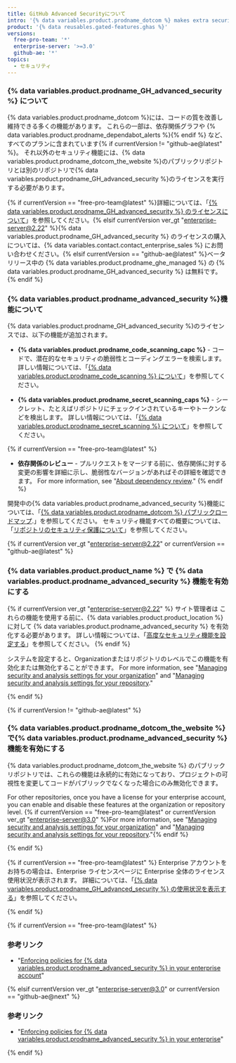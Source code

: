 ```yaml
---
title: GitHub Advanced Securityについて
intro: '{% data variables.product.prodname_dotcom %} makes extra security features available to customers under an {% data variables.product.prodname_advanced_security %} license.{% if currentVersion == "free-pro-team@latest" %} These features are also enabled for public repositories on {% data variables.product.prodname_dotcom_the_website %}.{% endif %}'
product: '{% data reusables.gated-features.ghas %}'
versions:
  free-pro-team: '*'
  enterprise-server: '>=3.0'
  github-ae: '*'
topics:
  - セキュリティ
---
```


### {% data variables.product.prodname_GH_advanced_security %} について

{% data variables.product.prodname_dotcom %}には、コードの質を改善し維持できる多くの機能があります。 これらの一部は、依存関係グラフや {% data variables.product.prodname_dependabot_alerts %}{% endif %} など、すべてのプランに含まれています{% if currentVersion != "github-ae@latest" %}。 それ以外のセキュリティ機能には、{% data variables.product.prodname_dotcom_the_website %}のパブリックリポジトリとは別のリポジトリで{% data variables.product.prodname_GH_advanced_security %}のライセンスを実行する必要があります。

{% if currentVersion == "free-pro-team@latest" %}詳細については、「[{% data variables.product.prodname_GH_advanced_security %} のライセンスについて](/github/setting-up-and-managing-billing-and-payments-on-github/about-licensing-for-github-advanced-security)」を参照してください。{% elsif currentVersion ver_gt "enterprise-server@2.22" %}{% data variables.product.prodname_GH_advanced_security %} のライセンスの購入については、{% data variables.contact.contact_enterprise_sales %} にお問い合わせください。{% elsif currentVersion == "github-ae@latest" %}ベータリリース中の {% data variables.product.prodname_ghe_managed %} の {% data variables.product.prodname_GH_advanced_security %} は無料です。{% endif %}

### {% data variables.product.prodname_advanced_security %}機能について

{% data variables.product.prodname_GH_advanced_security %}のライセンスでは、以下の機能が追加されます。

- **{% data variables.product.prodname_code_scanning_capc %}** - コードで、潜在的なセキュリティの脆弱性とコーディングエラーを検索します。 詳しい情報については、「[{% data variables.product.prodname_code_scanning %} について](/github/finding-security-vulnerabilities-and-errors-in-your-code/about-code-scanning)」を参照してください。

- **{% data variables.product.prodname_secret_scanning_caps %}** - シークレット、たとえばリポジトリにチェックインされているキーやトークンなどを検出します。 詳しい情報については、「[{% data variables.product.prodname_secret_scanning %} について](/github/administering-a-repository/about-secret-scanning)」を参照してください。

{% if currentVersion == "free-pro-team@latest" %}
- **依存関係のレビュー** - プルリクエストをマージする前に、依存関係に対する変更の影響を詳細に示し、脆弱性なバージョンがあればその詳細を確認できます。 For more information, see "[About dependency review](/code-security/supply-chain-security/about-dependency-review)."
{% endif %}

開発中の{% data variables.product.prodname_advanced_security %}機能については、「[{% data variables.product.prodname_dotcom %} パブリックロードマップ](https://github.com/github/roadmap).」を参照してください。 セキュリティ機能すべての概要については、「[リポジトリのセキュリティ保護について](/github/administering-a-repository/about-securing-your-repository#setting-up-your-repository-securely)」を参照してください。

{% if currentVersion ver_gt "enterprise-server@2.22" or currentVersion == "github-ae@latest" %}
### {% data variables.product.product_name %} で {% data variables.product.prodname_advanced_security %} 機能を有効にする

{% if currentVersion ver_gt "enterprise-server@2.22" %}
サイト管理者は
これらの機能を使用する前に、{% data variables.product.product_location %} に対して {% data variables.product.prodname_advanced_security %} を有効化する必要があります。 詳しい情報については、「[高度なセキュリティ機能を設定する](/admin/configuration/configuring-advanced-security-features)」を参照してください。
{% endif %}

システムを設定すると、Organizationまたはリポジトリのレベルでこの機能を有効化または無効化することができます。 For more information, see "[Managing security and analysis settings for your organization](/organizations/keeping-your-organization-secure/managing-security-and-analysis-settings-for-your-organization)" and "[Managing security and analysis settings for your repository](/github/administering-a-repository/managing-security-and-analysis-settings-for-your-repository)."

{% endif %}

{% if currentVersion != "github-ae@latest" %}
### {% data variables.product.prodname_dotcom_the_website %}で{% data variables.product.prodname_advanced_security %}機能を有効にする

{% data variables.product.prodname_dotcom_the_website %} のパブリックリポジトリでは、これらの機能は永続的に有効になっており、プロジェクトの可視性を変更してコードがパブリックでなくなった場合にのみ無効化できます。

For other repositories, once you have a license for your enterprise account, you can enable and disable these features at the organization or repository level. {% if currentVersion == "free-pro-team@latest" or currentVersion ver_gt "enterprise-server@3.0" %}For more information, see "[Managing security and analysis settings for your organization](/organizations/keeping-your-organization-secure/managing-security-and-analysis-settings-for-your-organization)" and "[Managing security and analysis settings for your repository](/github/administering-a-repository/managing-security-and-analysis-settings-for-your-repository)."{% endif %}

{% endif %}

{% if currentVersion == "free-pro-team@latest" %}
Enterprise アカウントをお持ちの場合は、Enterprise ライセンスページに Enterprise 全体のライセンス使用状況が表示されます。 詳細については、「[{% data variables.product.prodname_GH_advanced_security %} の使用状況を表示する](/github/setting-up-and-managing-billing-and-payments-on-github/viewing-your-github-advanced-security-usage)」を参照してください。

{% endif %}

{% if currentVersion == "free-pro-team@latest" %}

### 参考リンク

- "[Enforcing policies for {% data variables.product.prodname_advanced_security %} in your enterprise account](/github/setting-up-and-managing-your-enterprise/enforcing-policies-for-advanced-security-in-your-enterprise-account)"

{% elsif currentVersion ver_gt "enterprise-server@3.0" or currentVersion == "github-ae@next" %}

### 参考リンク

- "[Enforcing policies for {% data variables.product.prodname_advanced_security %} in your enterprise](/admin/policies/enforcing-policies-for-advanced-security-in-your-enterprise)"

{% endif %}
